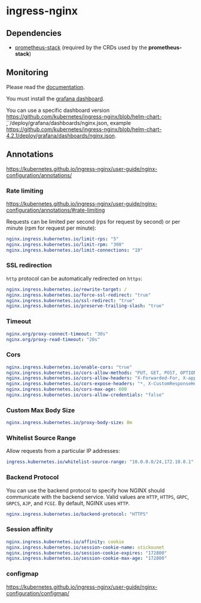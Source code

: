 # ingress-nginx

## Dependencies
* [prometheus-stack](/argocd/prometheus-stack/prometheus-stack.yaml) (required by the CRDs used by the **prometheus-stack**)

## Monitoring
Please read the [documentation](https://kubernetes.github.io/ingress-nginx/user-guide/monitoring/).

You must install the [grafana dashboard](https://raw.githubusercontent.com/kubernetes/ingress-nginx/main/deploy/grafana/dashboards/nginx.json).

You can use a specific dashboard version https://github.com/kubernetes/ingress-nginx/blob/helm-chart-`<tag>`/deploy/grafana/dashboards/nginx.json, example https://github.com/kubernetes/ingress-nginx/blob/helm-chart-4.2.1/deploy/grafana/dashboards/nginx.json.

## Annotations
https://kubernetes.github.io/ingress-nginx/user-guide/nginx-configuration/annotations/

### Rate limiting
https://kubernetes.github.io/ingress-nginx/user-guide/nginx-configuration/annotations/#rate-limiting

Requests can be limited per second (rps for request by second) or per minute (rpm for request per minute):
```yaml
nginx.ingress.kubernetes.io/limit-rps: "5"
nginx.ingress.kubernetes.io/limit-rpm: "300"
nginx.ingress.kubernetes.io/limit-connections: "10"
```

### SSL redirection
`http` protocol can be automatically redirected on `https`:
```yaml
nginx.ingress.kubernetes.io/rewrite-target: /
nginx.ingress.kubernetes.io/force-ssl-redirect: "true"
nginx.ingress.kubernetes.io/ssl-redirect: "true"
nginx.ingress.kubernetes.io/preserve-trailing-slash: "true"
```

### Timeout
```yaml
nginx.org/proxy-connect-timeout: "30s"
nginx.org/proxy-read-timeout: "20s"
```

### Cors
```yaml
nginx.ingress.kubernetes.io/enable-cors: "true"
nginx.ingress.kubernetes.io/cors-allow-methods: "PUT, GET, POST, OPTIONS"
nginx.ingress.kubernetes.io/cors-allow-headers: "X-Forwarded-For, X-app123-XPTO"
nginx.ingress.kubernetes.io/cors-expose-headers: "*, X-CustomResponseHeader"
nginx.ingress.kubernetes.io/cors-max-age: 600
nginx.ingress.kubernetes.io/cors-allow-credentials: "false"
```

### Custom Max Body Size
```yaml
nginx.ingress.kubernetes.io/proxy-body-size: 8m
```

### Whitelist Source Range
Allow requests from a particular IP addresses:
```yaml
ingress.kubernetes.io/whitelist-source-range: "10.0.0.0/24,172.10.0.1"
```

### Backend Protocol
You can use the backend protocol to specify how NGINX should communicate with the backend service. Valid values are `HTTP`, `HTTPS`, `GRPC`, `GRPCS`, `AJP`, and `FCGI`. By default, NGINX uses `HTTP`.
```yaml
nginx.ingress.kubernetes.io/backend-protocol: "HTTPS"
```
### Session affinity
```yaml
nginx.ingress.kubernetes.io/affinity: cookie
nginx.ingress.kubernetes.io/session-cookie-name: stickounet
nginx.ingress.kubernetes.io/session-cookie-expires: "172800"
nginx.ingress.kubernetes.io/session-cookie-max-age: "172800"
```

### configmap
https://kubernetes.github.io/ingress-nginx/user-guide/nginx-configuration/configmap/